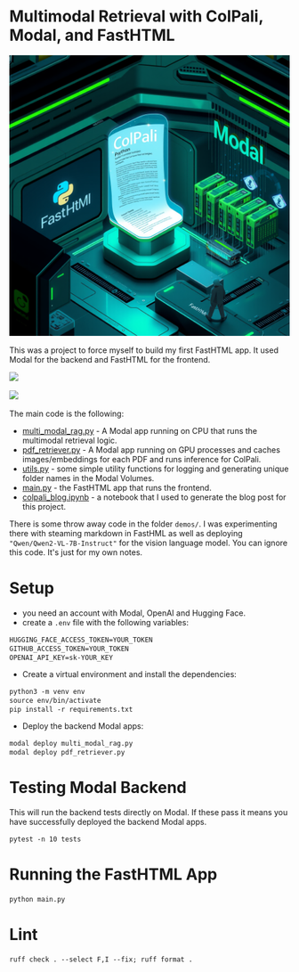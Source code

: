 # Multimodal Retrieval with ColPali, Modal, and FastHTML

![](imgs/intro.png)

This was a project to force myself to build my first FastHTML app.
It used Modal for the backend and FastHTML for the frontend.

![](imgs/fasthtml_demo1.jpg)

![](imgs/fasthtml_demo2.jpg)

The main code is the following:

- [multi_modal_rag.py](https://github.com/DrChrisLevy/DrChrisLevy.github.io/blob/main/posts/colpali/multi_modal_rag.py) - A Modal app running on CPU that runs the multimodal retrieval logic.
- [pdf_retriever.py](https://github.com/DrChrisLevy/DrChrisLevy.github.io/blob/main/posts/colpali/pdf_retriever.py) - A Modal app running on GPU processes and caches images/embeddings for each PDF and runs inference for ColPali.
- [utils.py](https://github.com/DrChrisLevy/DrChrisLevy.github.io/blob/main/posts/colpali/utils.py) - some simple utility functions for logging and generating unique folder names in the Modal Volumes.
- [main.py](https://github.com/DrChrisLevy/DrChrisLevy.github.io/blob/main/posts/colpali/main.py) - the FastHTML app that runs the frontend.
- [colpali_blog.ipynb](https://github.com/DrChrisLevy/DrChrisLevy.github.io/blob/main/posts/colpali/colpali_blog.ipynb) - a notebook that I used to generate the blog post for this project.

There is some throw away code in the folder `demos/`. I was experimenting there with steaming markdown in FastHML
as well as deploying `"Qwen/Qwen2-VL-7B-Instruct"` for the vision language model. You can ignore this code. It's just for my own notes.

# Setup

- you need an account with Modal, OpenAI and Hugging Face.
- create a `.env` file with the following variables:

```
HUGGING_FACE_ACCESS_TOKEN=YOUR_TOKEN
GITHUB_ACCESS_TOKEN=YOUR_TOKEN
OPENAI_API_KEY=sk-YOUR_KEY
```

- Create a virtual environment and install the dependencies:

```
python3 -m venv env
source env/bin/activate
pip install -r requirements.txt
```

- Deploy the backend Modal apps:

```
modal deploy multi_modal_rag.py
modal deploy pdf_retriever.py
```

# Testing Modal Backend

This will run the backend tests directly on Modal.
If these pass it means you have successfully deployed the backend Modal apps.

```
pytest -n 10 tests
```

# Running the FastHTML App

```
python main.py
```

# Lint

```
ruff check . --select F,I --fix; ruff format .